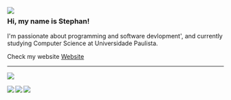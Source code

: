 <img align="left" src="https://media.giphy.com/media/2RiU1RUjyh4C4/giphy.gif"/>

### Hi, my name is Stephan!

I'm passionate about programming and software devlopment', and currently studying Computer Science at Universidade Paulista.

Check my website [Website](https://www.facebook.com/stcharles02/)

---

&nbsp;&nbsp;&nbsp;&nbsp;&nbsp;&nbsp;&nbsp;[<img align="left" src="https://img.shields.io/badge/LinkedIn-0077B5?style=for-the-badge&logo=linkedin&logoColor=white"/>](https://www.linkedin.com/in/stephan-charles/)&nbsp;&nbsp;&nbsp;&nbsp;&nbsp;&nbsp;&nbsp;

[<img align="left" src="https://img.shields.io/badge/Twitter-1DA1F2?style=for-the-badge&logo=twitter&logoColor=white"/>](https://twitter.com/S_charles10)

[<img align="left" src="https://img.shields.io/badge/Instagram-E4405F?style=for-the-badge&logo=instagram&logoColor=white"/>](https://www.instagram.com/ostcharless/)

[<img align="left" src="https://img.shields.io/badge/Facebook-1877F2?style=for-the-badge&logo=facebook&logoColor=white"/>](https://www.facebook.com/stcharles02/)



